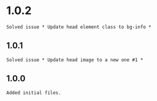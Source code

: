 # 1.0.2
`Solved issue * Update head element class to bg-info *`

## 1.0.1
`Solved issue * Update head image to a new one #1 *`

## 1.0.0
`Added initial files.`
